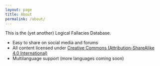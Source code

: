 ```yaml
---
layout: page
title: About
permalink: /about/
---
```


This is the (yet another) Logical Fallacies Database.

- Easy to share on social media and forums
- All content licensed under [Creative Commons (Attribution-ShareAlike 4.0 International)](http://creativecommons.org/licenses/by-sa/4.0/)
- Multilanguage support (more languages coming soon)
